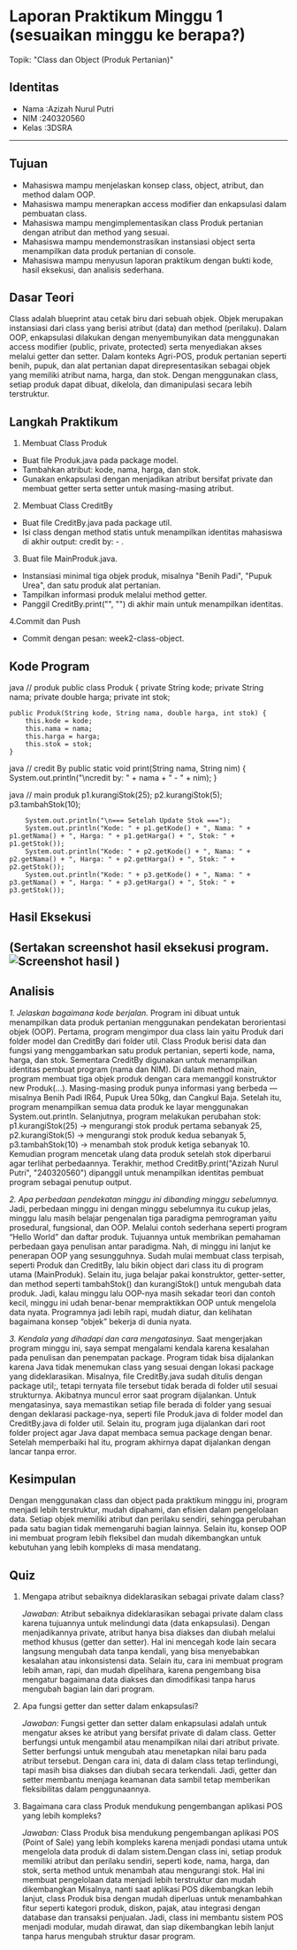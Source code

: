 # Laporan Praktikum Minggu 1 (sesuaikan minggu ke berapa?)
Topik: "Class dan Object (Produk Pertanian)"

## Identitas
- Nama  :Azizah Nurul Putri
- NIM   :240320560
- Kelas :3DSRA

---

## Tujuan
- Mahasiswa mampu menjelaskan konsep class, object, atribut, dan method dalam OOP.
- Mahasiswa mampu menerapkan access modifier dan enkapsulasi dalam pembuatan class.
- Mahasiswa mampu mengimplementasikan class Produk pertanian dengan atribut dan method yang sesuai.
- Mahasiswa mampu mendemonstrasikan instansiasi object serta menampilkan data produk pertanian di console.
- Mahasiswa mampu menyusun laporan praktikum dengan bukti kode, hasil eksekusi, dan analisis sederhana.

## Dasar Teori
Class adalah blueprint atau cetak biru dari sebuah objek. Objek merupakan instansiasi dari class yang berisi atribut (data) dan method (perilaku). Dalam OOP, enkapsulasi dilakukan dengan menyembunyikan data menggunakan access modifier (public, private, protected) serta menyediakan akses melalui getter dan setter.
Dalam konteks Agri-POS, produk pertanian seperti benih, pupuk, dan alat pertanian dapat direpresentasikan sebagai objek yang memiliki atribut nama, harga, dan stok. Dengan menggunakan class, setiap produk dapat dibuat, dikelola, dan dimanipulasi secara lebih terstruktur.

## Langkah Praktikum
1. Membuat Class Produk
- Buat file Produk.java pada package model.
- Tambahkan atribut: kode, nama, harga, dan stok.
- Gunakan enkapsulasi dengan menjadikan atribut bersifat private dan membuat getter serta setter untuk masing-masing atribut.
  
2. Membuat Class CreditBy
- Buat file CreditBy.java pada package util.
- Isi class dengan method statis untuk menampilkan identitas mahasiswa di akhir output: credit by: <NIM> - <Nama>.

3. Buat file MainProduk.java.
- Instansiasi minimal tiga objek produk, misalnya "Benih Padi", "Pupuk Urea", dan satu produk alat pertanian.
- Tampilkan informasi produk melalui method getter.
- Panggil CreditBy.print("<NIM>", "<Nama>") di akhir main untuk menampilkan identitas.

4.Commit dan Push
- Commit dengan pesan: week2-class-object.

## Kode Program
java
// produk
public class Produk {
    private String kode;
    private String nama;
    private double harga;
    private int stok;

    public Produk(String kode, String nama, double harga, int stok) {
        this.kode = kode;
        this.nama = nama;
        this.harga = harga;
        this.stok = stok;
    }

java
// credit By
public static void print(String nama, String nim) {
        System.out.println("\ncredit by: " + nama + " - " + nim);
    }

java
// main produk
p1.kurangiStok(25);
        p2.kurangiStok(5);
        p3.tambahStok(10);

        System.out.println("\n=== Setelah Update Stok ===");
        System.out.println("Kode: " + p1.getKode() + ", Nama: " + p1.getNama() + ", Harga: " + p1.getHarga() + ", Stok: " + p1.getStok());
        System.out.println("Kode: " + p2.getKode() + ", Nama: " + p2.getNama() + ", Harga: " + p2.getHarga() + ", Stok: " + p2.getStok());
        System.out.println("Kode: " + p3.getKode() + ", Nama: " + p3.getNama() + ", Harga: " + p3.getHarga() + ", Stok: " + p3.getStok());

## Hasil Eksekusi
(Sertakan screenshot hasil eksekusi program.  
![Screenshot hasil](screenshots/hasil.png)
)
---

## Analisis
*1. Jelaskan bagaimana kode berjalan.*
Program ini dibuat untuk menampilkan data produk pertanian menggunakan pendekatan berorientasi objek (OOP).
Pertama, program mengimpor dua class lain yaitu Produk dari folder model dan CreditBy dari folder util.
Class Produk berisi data dan fungsi yang menggambarkan satu produk pertanian, seperti kode, nama, harga, dan stok.
Sementara CreditBy digunakan untuk menampilkan identitas pembuat program (nama dan NIM).
Di dalam method main, program membuat tiga objek produk dengan cara memanggil konstruktor new Produk(...).
Masing-masing produk punya informasi yang berbeda — misalnya Benih Padi IR64, Pupuk Urea 50kg, dan Cangkul Baja.
Setelah itu, program menampilkan semua data produk ke layar menggunakan System.out.println.
Selanjutnya, program melakukan perubahan stok:
p1.kurangiStok(25) → mengurangi stok produk pertama sebanyak 25,
p2.kurangiStok(5) → mengurangi stok produk kedua sebanyak 5,
p3.tambahStok(10) → menambah stok produk ketiga sebanyak 10.
Kemudian program mencetak ulang data produk setelah stok diperbarui agar terlihat perbedaannya.
Terakhir, method CreditBy.print("Azizah Nurul Putri", "240320560") dipanggil untuk menampilkan identitas pembuat program sebagai penutup output.

*2. Apa perbedaan pendekatan minggu ini dibanding minggu sebelumnya.*
Jadi, perbedaan minggu ini dengan minggu sebelumnya itu cukup jelas, minggu lalu masih belajar pengenalan tiga paradigma pemrograman yaitu prosedural, fungsional, dan OOP. Melalui contoh sederhana seperti program “Hello World” dan daftar produk. Tujuannya untuk membrikan pemahaman perbedaan gaya penulisan antar paradigma. Nah, di minggu ini lanjut ke penerapan OOP yang sesungguhnya.
Sudah mulai membuat class terpisah, seperti Produk dan CreditBy, lalu bikin object dari class itu di program utama (MainProduk). Selain itu, juga belajar pakai konstruktor, getter-setter, dan method seperti tambahStok() dan kurangiStok() untuk mengubah data produk. Jadi, kalau minggu lalu OOP-nya masih sekadar teori dan contoh kecil, minggu ini udah benar-benar mempraktikkan OOP untuk mengelola data nyata. Programnya jadi lebih rapi, mudah diatur, dan kelihatan bagaimana konsep “objek” bekerja di dunia nyata.

*3. Kendala yang dihadapi dan cara mengatasinya.*
Saat mengerjakan program minggu ini, saya sempat mengalami kendala karena kesalahan pada penulisan dan penempatan package. Program tidak bisa dijalankan karena Java tidak menemukan class yang sesuai dengan lokasi package yang dideklarasikan. Misalnya, file CreditBy.java sudah ditulis dengan package util;, tetapi ternyata file tersebut tidak berada di folder util sesuai strukturnya. Akibatnya muncul error saat program dijalankan. Untuk mengatasinya, saya memastikan setiap file berada di folder yang sesuai dengan deklarasi package-nya, seperti file Produk.java di folder model dan CreditBy.java di folder util. Selain itu, program juga dijalankan dari root folder project agar Java dapat membaca semua package dengan benar. Setelah memperbaiki hal itu, program akhirnya dapat dijalankan dengan lancar tanpa error.

## Kesimpulan
Dengan menggunakan class dan object pada praktikum minggu ini, program menjadi lebih terstruktur, mudah dipahami, dan efisien dalam pengelolaan data. Setiap objek memiliki atribut dan perilaku sendiri, sehingga perubahan pada satu bagian tidak memengaruhi bagian lainnya. Selain itu, konsep OOP ini membuat program lebih fleksibel dan mudah dikembangkan untuk kebutuhan yang lebih kompleks di masa mendatang.

## Quiz
1. Mengapa atribut sebaiknya dideklarasikan sebagai private dalam class?
    
    *Jawaban:* Atribut sebaiknya dideklarasikan sebagai private dalam class karena tujuannya untuk melindungi data (data enkapsulasi). Dengan menjadikannya private, atribut hanya bisa diakses dan diubah melalui method khusus (getter dan setter). Hal ini mencegah kode lain secara langsung mengubah data tanpa kendali, yang bisa menyebabkan kesalahan atau inkonsistensi data. Selain itu, cara ini membuat program lebih aman, rapi, dan mudah dipelihara, karena pengembang bisa mengatur bagaimana data diakses dan dimodifikasi tanpa harus mengubah bagian lain dari program.

2. Apa fungsi getter dan setter dalam enkapsulasi?

    *Jawaban:* Fungsi getter dan setter dalam enkapsulasi adalah untuk mengatur akses ke atribut yang bersifat private di dalam class. Getter berfungsi untuk mengambil atau menampilkan nilai dari atribut private. Setter berfungsi untuk mengubah atau menetapkan nilai baru pada atribut tersebut. Dengan cara ini, data di dalam class tetap terlindungi, tapi masih bisa diakses dan diubah secara terkendali. Jadi, getter dan setter membantu menjaga keamanan data sambil tetap memberikan fleksibilitas dalam penggunaannya.

3. Bagaimana cara class Produk mendukung pengembangan aplikasi POS yang lebih kompleks?

    *Jawaban:* Class Produk bisa mendukung pengembangan aplikasi POS (Point of Sale) yang lebih kompleks karena menjadi pondasi utama untuk mengelola data produk di dalam sistem.Dengan class ini, setiap produk memiliki atribut dan perilaku sendiri, seperti kode, nama, harga, dan stok, serta method untuk menambah atau mengurangi stok. Hal ini membuat pengelolaan data menjadi lebih terstruktur dan mudah dikembangkan Misalnya, nanti saat aplikasi POS dikembangkan lebih lanjut, class Produk bisa dengan mudah diperluas untuk menambahkan fitur seperti kategori produk, diskon, pajak, atau integrasi dengan database dan transaksi penjualan. Jadi, class ini membantu sistem POS menjadi modular, mudah dirawat, dan siap dikembangkan lebih lanjut tanpa harus mengubah struktur dasar program.
